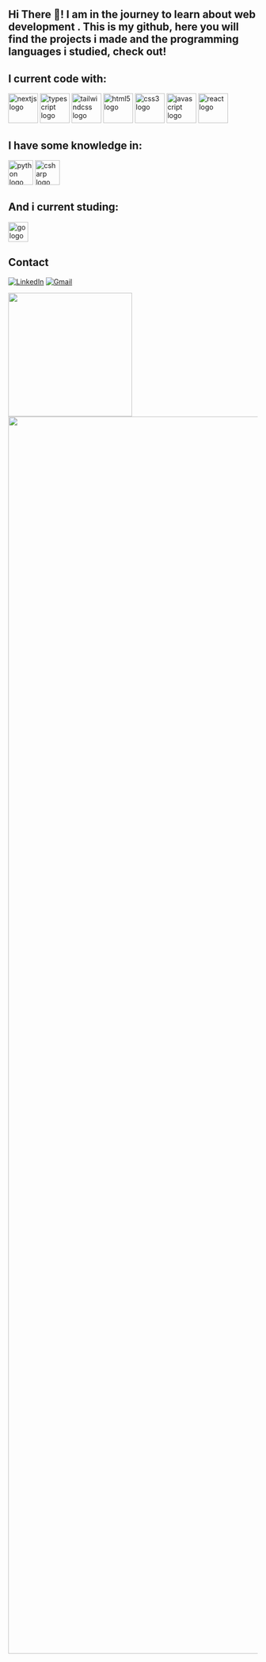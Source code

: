 <h2 align="left" >Hi There 👋! I am in the journey to learn about web development . This is my github, here you will find the projects i made and the programming languages i studied, check out!</h2>

## I current code with:
<div align="left" padding: 0.5rem; >
  <img src="https://cdn.jsdelivr.net/gh/devicons/devicon@latest/icons/nextjs/nextjs-original.svg" height="60" alt="nextjs logo"/>
  <img src="https://cdn.jsdelivr.net/gh/devicons/devicon/icons/typescript/typescript-original.svg" height="60" alt="typescript logo"/>
  <img src="https://cdn.jsdelivr.net/gh/devicons/devicon@latest/icons/tailwindcss/tailwindcss-original.svg" height="60" alt="tailwindcss logo"/>
  <img src="https://cdn.jsdelivr.net/gh/devicons/devicon/icons/html5/html5-original.svg" height="60" alt="html5 logo"/>
  <img src="https://cdn.jsdelivr.net/gh/devicons/devicon/icons/css3/css3-original.svg" height="60" alt="css3 logo"/>  
  <img src="https://cdn.jsdelivr.net/gh/devicons/devicon/icons/javascript/javascript-original.svg" height="60" alt="javascript logo"/> 
  <img src="https://cdn.jsdelivr.net/gh/devicons/devicon/icons/react/react-original.svg" height="60" alt="react logo"/>  
</div>

## I have some knowledge in:
<div align="left" >
  <img src="https://cdn.jsdelivr.net/gh/devicons/devicon/icons/python/python-original.svg" height="50" alt="python logo"/> 
  <img src="https://cdn.jsdelivr.net/gh/devicons/devicon@latest/icons/csharp/csharp-original.svg" height="50" alt="csharp logo" />
</div>

## And i current studing:
<div align="left" >
  <img src="https://cdn.jsdelivr.net/gh/devicons/devicon@latest/icons/go/go-original-wordmark.svg" height="40" alt="go logo" />
</div>

## Contact

[![LinkedIn](https://img.shields.io/badge/LinkedIn-000?style=for-the-badge&logo=linkedin&logoColor=0E76A8)](https://www.linkedin.com/in/lucas-andrade-53303419b/)
[![Gmail](https://img.shields.io/badge/Gmail-D14836?style=for-the-badge&logo=gmail&logoColor=white)](mailto:lucas.n.andrade03@gmail.com/)

<div>
<a href="https://github.com/jacksxx">
<img loading="lazy" height="250em" src="https://github-readme-stats.vercel.app/api/top-langs/?username=jacksxx&layout=donut&langs_count=7&theme=monokai"/>
<img loading="lazy" height="2500em" src="https://github-readme-stats.vercel.app/api?username=jacksxx&show_icons=true&theme=dracula&include_all_commits=true&count_private=true"/>
</div>
